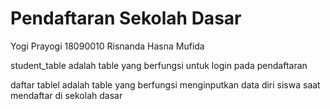 # Pendaftaran Sekolah Dasar

Yogi Prayogi 18090010
Risnanda Hasna Mufida

student_table adalah table yang berfungsi untuk login pada pendaftaran

daftar tablel adalah table yang berfungsi menginputkan data diri siswa saat mendaftar di sekolah dasar
